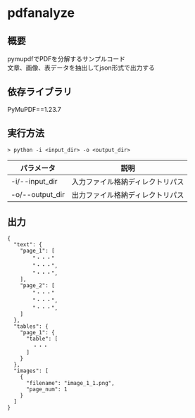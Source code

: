 # pdfanalyze

## 概要

pymupdfでPDFを分解するサンプルコード  
文章、画像、表データを抽出してjson形式で出力する  

## 依存ライブラリ

PyMuPDF==1.23.7

## 実行方法

```
> python -i <input_dir> -o <output_dir>
```

|パラメータ|説明|
|-|-|
|-i/--input_dir|入力ファイル格納ディレクトリパス|
|-o/--output_dir|出力ファイル格納ディレクトリパス|

## 出力

```
{
  "text": {
    "page_1": [
        "・・・"
        "・・・",
        "・・・",
    ],
    "page_2": [
        "・・・"
        "・・・",
        "・・・",
    ]
  },
  "tables": {
    "page_1": {
      "table": [
        ・・・
      ]
    }
  },
  "images": [
    {
      "filename": "image_1_1.png",
      "page_num": 1
    }
  ]
}
```
